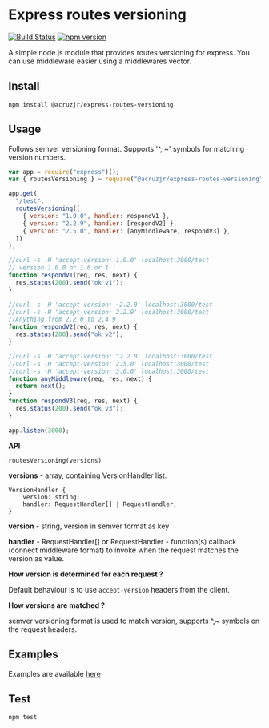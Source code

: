 # Express routes versioning

[![Build Status](https://travis-ci.org/juninhocruzg3/express-routes-versioning.svg?branch=master)](https://travis-ci.org/juninhocruzg3/express-routes-versioning)
[![npm version](https://badge.fury.io/js/%40acruzjr%2Fexpress-routes-versioning.svg)](https://badge.fury.io/js/%40acruzjr%2Fexpress-routes-versioning)

A simple node.js module that provides routes versioning for express. You can use middleware easier using a middlewares vector.

## Install

`npm install @acruzjr/express-routes-versioning`

## Usage

Follows semver versioning format. Supports '^, ~' symbols for matching version numbers.

```js
var app = require("express")();
var { routesVersioning } = require("@acruzjr/express-routes-versioning");

app.get(
  "/test",
  routesVersioning([
    { version: "1.0.0", handler: respondV1 },
    { version: "2.2.9", handler: [respondV2] },
    { version: "2.5.0", handler: [anyMiddleware, respondV3] },
  ])
);

//curl -s -H 'accept-version: 1.0.0' localhost:3000/test
// version 1.0.0 or 1.0 or 1 !
function respondV1(req, res, next) {
  res.status(200).send("ok v1");
}

//curl -s -H 'accept-version: ~2.2.0' localhost:3000/test
//curl -s -H 'accept-version: 2.2.9' localhost:3000/test
//Anything from 2.2.0 to 2.4.9
function respondV2(req, res, next) {
  res.status(200).send("ok v2");
}

//curl -s -H 'accept-version: ^2.2.0' localhost:3000/test
//curl -s -H 'accept-version: 2.5.0' localhost:3000/test
//curl -s -H 'accept-version: 3.0.0' localhost:3000/test
function anyMiddleware(req, res, next) {
  return next();
}
function respondV3(req, res, next) {
  res.status(200).send("ok v3");
}

app.listen(3000);
```

**API**

`routesVersioning(versions)`

**versions** - array, containing VersionHandler list.

```
VersionHandler {
    version: string;
    handler: RequestHandler[] | RequestHandler;
}
```

**version** - string, version in semver format as key

**handler** - RequestHandler[] or RequestHandler - function(s) callback (connect middleware format) to invoke when the request matches the version as value.

**How version is determined for each request ?**

Default behaviour is to use `accept-version` headers from the client.

**How versions are matched ?**

semver versioning format is used to match version, supports ^,~ symbols on the request headers.

## Examples

Examples are available [here](https://github.com/juninhocruzg3/express-routes-versioning/tree/master/examples)

## Test

`npm test`
